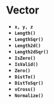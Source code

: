 # Vector

* **`x, y, z`**
* **`Length()`**
* **`LengthSqr()`**
* **`Length2d()`**
* **`Length2dSqr()`**
* **`IsZero()`**
* **`IsValid()`**
* **`Zero()`**
* **`DistTo()`**
* **`DistToSqr()`**
* **`vCross()`**
* **`Normalize()`**


